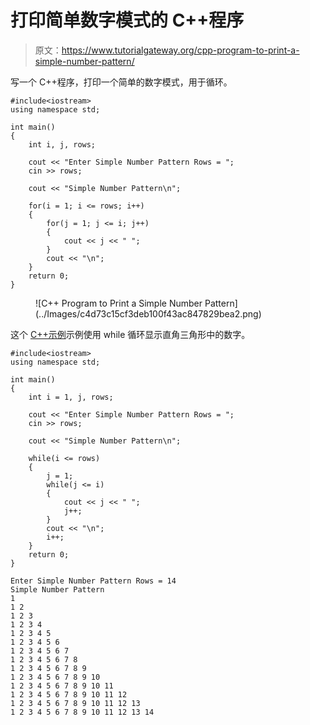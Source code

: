 # 打印简单数字模式的 C++程序

> 原文：<https://www.tutorialgateway.org/cpp-program-to-print-a-simple-number-pattern/>

写一个 C++程序，打印一个简单的数字模式，用于循环。

```
#include<iostream>
using namespace std;

int main()
{
	int i, j, rows;

    cout << "Enter Simple Number Pattern Rows = ";
    cin >> rows;

    cout << "Simple Number Pattern\n"; 

    for(i = 1; i <= rows; i++)
    {
    	for(j = 1; j <= i; j++)
		{
            cout << j << " ";
        }
        cout << "\n";
    }		
 	return 0;
}
```

<figure class="wp-block-image size-large">![C++ Program to Print a Simple Number Pattern](../Images/c4d73c15cf3deb100f43ac847829bea2.png)</figure>

这个 [C++示例](https://www.tutorialgateway.org/cpp-programs/)示例使用 while 循环显示直角三角形中的数字。

```
#include<iostream>
using namespace std;

int main()
{
	int i = 1, j, rows;

    cout << "Enter Simple Number Pattern Rows = ";
    cin >> rows;

    cout << "Simple Number Pattern\n"; 

    while(i <= rows)
    {
        j = 1; 
    	while(j <= i)
		{
            cout << j << " ";
            j++;
        }
        cout << "\n";
        i++;
    }		
 	return 0;
}
```

```
Enter Simple Number Pattern Rows = 14
Simple Number Pattern
1 
1 2 
1 2 3 
1 2 3 4 
1 2 3 4 5 
1 2 3 4 5 6 
1 2 3 4 5 6 7 
1 2 3 4 5 6 7 8 
1 2 3 4 5 6 7 8 9 
1 2 3 4 5 6 7 8 9 10 
1 2 3 4 5 6 7 8 9 10 11 
1 2 3 4 5 6 7 8 9 10 11 12 
1 2 3 4 5 6 7 8 9 10 11 12 13 
1 2 3 4 5 6 7 8 9 10 11 12 13 14 
```